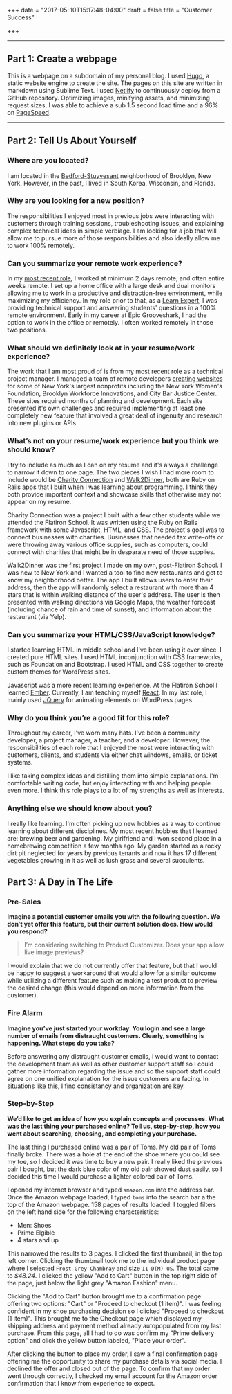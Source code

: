 +++
date = "2017-05-10T15:17:48-04:00"
draft = false
title = "Customer Success"

+++

-----

## Part 1: Create a webpage
This is a webpage on a subdomain of my personal blog. I used [Hugo](http://gohugo.io/), a static website engine to create the site.  The pages on this site are written in markdown using Sublime Text. I used [Netlify](http://www.netlify.com) to continuously deploy from a GitHub repository. Optimizing images, minifying assets, and minimizing request sizes, I was able to achieve a sub 1.5 second load time and a 96% on [PageSpeed](https://gtmetrix.com/reports/portfolio.austingilmour.com/N1A30tv2).

-----

## Part 2: Tell Us About Yourself

### Where are you located?
I am located in the [Bedford-Stuyvesant](https://en.wikipedia.org/wiki/Bedford%E2%80%93Stuyvesant,_Brooklyn) neighborhood of Brooklyn, New York. However, in the past, I lived in South Korea, Wisconsin, and Florida.

### Why are you looking for a new position?
The responsibilities I enjoyed most in previous jobs were interacting with customers through training sessions, troubleshooting issues, and explaining complex technical ideas in simple verbiage. I am looking for a job that will allow me to pursue more of those responsibilities and also ideally allow me to work 100% remotely.

### Can you summarize your remote work experience?
In my [most recent role](/about#experience), I worked at minimum 2 days remote, and often entire weeks remote. I set up a home office with a large desk and dual monitors allowing me to work in a productive and distraction-free environment, while maximizing my efficiency. In my role prior to that, as a [Learn Expert](/about#experience), I was providing technical support and answering students' questions in a 100% remote environment. Early in my career at Epic Grooveshark, I had the option to work in the office or remotely. I often worked remotely in those two positions.  

### What should we definitely look at in your resume/work experience?
The work that I am most proud of is from my most recent role as a technical project manager. I managed a team of remote developers [creating websites](/) for some of New York's largest nonprofits including the New York Women's Foundation, Brooklyn Workforce Innovations, and City Bar Justice Center. These sites required months of planning and development. Each site presented it's own challenges and required implementing at least one completely new feature that involved a great deal of ingenuity and research into new plugins or APIs.

### What’s not on your resume/work experience but you think we should know?
I try to include as much as I can on my resume and it's always a challenge to narrow it down to one page. The two pieces I wish I had more room to include would be [Charity Connection](https://charity-connection.herokuapp.com/) and [Walk2Dinner](https://walk2dinner.herokuapp.com/), both are Ruby on Rails apps that I built when I was learning about programming. I think they both provide important context and showcase skills that otherwise may not appear on my resume. 

Charity Connection was a project I built with a few other students while we attended the Flatiron School. It was written using the Ruby on Rails framework with some Javascript, HTML, and CSS. The project's goal was to connect businesses with charities. Businesses that needed tax write-offs or were throwing away various office supplies, such as computers, could connect with charities that might be in desparate need of those supplies.

Walk2Dinner was the first project I made on my own, post-Flatiron School. I was new to New York and I wanted a tool to find new restaurants and get to know my neighborhood better. The app I built allows users to enter their address, then the app will randomly select a restaurant with more than 4 stars that is within walking distance of the user's address. The user is then presented with walking directions via Google Maps, the weather forecast (including chance of rain and time of sunset), and information about the restaurant (via Yelp).

### Can you summarize your HTML/CSS/JavaScript knowledge?
I started learning HTML in middle school and I've been using it ever since. I created pure HTML sites. I used HTML inconjunction with CSS frameworks, such as Foundation and Bootstrap. I used HTML and CSS together to create custom themes for WordPress sites. 

Javascript was a more recent learning experience. At the Flatiron School I learned [Ember](https://www.emberjs.com/). Currently, I am teaching myself [React](https://code.facebook.com/projects/176988925806765/react/). In my last role, I mainly used [JQuery](https://jquery.com/) for animating elements on WordPress pages. 

### Why do you think you’re a good fit for this role?
Throughout my career, I've worn many hats. I've been a community developer, a project manager, a teacher, and a developer. However, the responsibilities of each role that I enjoyed the most were interacting with customers, clients, and students via either chat windows, emails, or ticket systems. 

I like taking complex ideas and distilling them into simple explanations. I'm comfortable writing code, but enjoy interacting with and helping people even more. I think this role plays to a lot of my strengths as well as interests.

### Anything else we should know about you?
I really like learning. I'm often picking up new hobbies as a way to continue learning about different disciplines. My most recent hobbies that I learned are: brewing beer and gardening. My girlfriend and I won second place in a homebrewing competition a few months ago. My garden started as a rocky dirt pit neglected for years by previous tenants and now it has 17 different vegetables growing in it as well as lush grass and several succulents. 

## Part 3: A Day in The Life

### Pre-Sales

**Imagine a potential customer emails you with the following question. We don’t yet offer this feature, but their current solution does. How would you respond?**

> I’m considering switching to Product Customizer. Does your app allow live image previews?

I would explain that we do not currently offer that feature, but that I would be happy to suggest a workaround that would allow for a similar outcome while utilizing a different feature such as making a test product to preview the desired change (this would depend on more information from the customer). 

### Fire Alarm
**Imagine you’ve just started your workday. You login and see a large number of emails from distraught customers. Clearly, something is happening. What steps do you take?**

Before answering any distraught customer emails, I would want to contact the development team as well as other customer support staff so I could gather more information regarding the issue and so the support staff could agree on one unified explanation for the issue customers are facing. In situations like this, I find consistancy and organization are key.

### Step-by-Step
**We’d like to get an idea of how you explain concepts and processes. What was the last thing your purchased online? Tell us, step-by-step, how you went about searching, choosing, and completing your purchase.**

The last thing I purchased online was a pair of Toms. My old pair of Toms finally broke. There was a hole at the end of the shoe where you could see my toe, so I decided it was time to buy a new pair. I really liked the previous pair I bought, but the dark blue color of my old pair showed dust easily, so I decided this time I would purchase a lighter colored pair of Toms. 

I opened my internet browser and typed `amazon.com` into the address bar. Once the Amazon webpage loaded, I typed `toms` into the search bar a the top of the Amazon webpage. 158 pages of results loaded. I toggled filters on the left hand side for the following characteristics:

 - Men: Shoes
 - Prime Elgible
 - 4 stars and up

This narrowed the results to 3 pages. I clicked the first thumbnail, in the top left corner. Clicking the thumbnail took me to the individual product page where I selected `Frost Grey Chambray` and size `11 D(M) US`. The total came to *$48.24*. I clicked the yellow "Add to Cart" button in the top right side of the page, just below the light grey "Amazon Fashion" menu. 

Clicking the "Add to Cart" button brought me to a confirmation page offering two options: "Cart" or "Proceed to checkout (1 item)". I was feeling confident in my shoe purchasing decision so I clicked "Proceed to checkout (1 item)".  This brought me to the Checkout page which displayed my shipping address and payment method already autopopulated from my last purchase. From this page, all I had to do was confirm my "Prime delivery option" and click the yellow button labeled, "Place your order". 

After clicking the button to place my order, I saw a final confirmation page offering me the opportunity to share my purchase details via social media. I declined the offer and closed out of the page. To confirm that my order went through correctly, I checked my email account for the Amazon order confirmation that I know from experience to expect. 



















